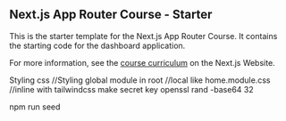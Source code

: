 ## Next.js App Router Course - Starter

This is the starter template for the Next.js App Router Course. It contains the starting code for the dashboard application.

For more information, see the [course curriculum](https://nextjs.org/learn) on the Next.js Website.

Styling css
//Styling global module in root
//local like home.module.css
//inline with tailwindcss
make secret key
openssl rand -base64 32

npm run seed



